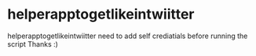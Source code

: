 # helperapptogetlikeintwiitter
helperapptogetlikeintwiitter
need to add self crediatials before running the script Thanks :)
